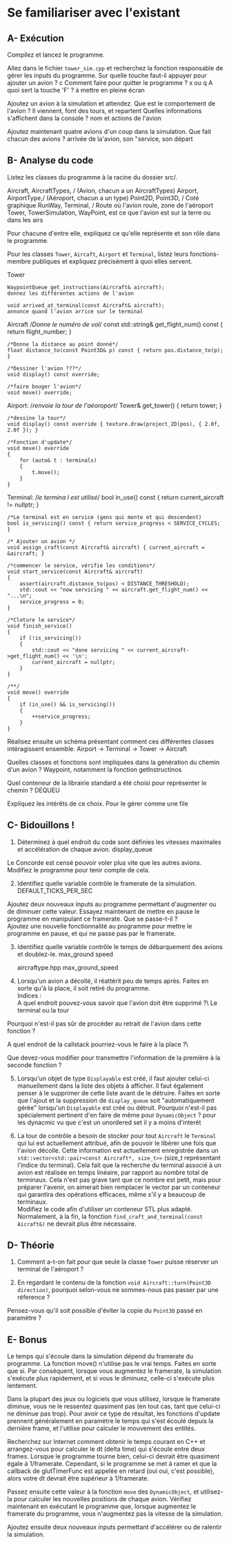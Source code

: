# Se familiariser avec l'existant

## A- Exécution

Compilez et lancez le programme.

Allez dans le fichier `tower_sim.cpp` et recherchez la fonction responsable de gérer les inputs du programme.
Sur quelle touche faut-il appuyer pour ajouter un avion ? c
Comment faire pour quitter le programme ? x ou q
A quoi sert la touche 'F' ? à mettre en pleine écran

Ajoutez un avion à la simulation et attendez. 
Que est le comportement de l'avion ? Il viennent, font des tours, et repartent
Quelles informations s'affichent dans la console ? nom et actions de l'avion 

Ajoutez maintenant quatre avions d'un coup dans la simulation.
Que fait chacun des avions ? arrivée de la'avion, son "service, son départ

## B- Analyse du code

Listez les classes du programme à la racine du dossier src/. 

Aircraft, AircraftTypes, / (Avion, chacun a un AircraftTypes)
Airport, AirportType,/ (Aéroport, chacun a un type)
Point2D, Point3D,  / Coté graphique
RunWay, Terminal, / Route où l'avion roule, zone de l'aéroport
Tower, TowerSimulation, 
WayPoint,  est ce que l'avion est sur la terre ou dans les airs

Pour chacune d'entre elle, expliquez ce qu'elle représente et son rôle dans le programme.


Pour les classes `Tower`, `Aircaft`, `Airport` et `Terminal`, listez leurs fonctions-membre publiques et expliquez précisément à quoi elles servent.

Tower
    
    
    WaypointQueue get_instructions(Aircraft& aircraft);
    donnez les différentes actions de l'avion
    
    void arrived_at_terminal(const Aircraft& aircraft);
    annonce quand l'avion arrice sur le terminal


Aircraft
    /*Donne le numéro de vol*/
    const std::string& get_flight_num() const { return flight_number; }
    
    /*Donne la distance au point donné*/
    float distance_to(const Point3D& p) const { return pos.distance_to(p); }

    /*Dessiner l'avion ???*/
    void display() const override;

    /*faire bouger l'avion*/
    void move() override;



Airport:
    /*renvoie la tour de l'aéoroport*/
    Tower& get_tower() { return tower; }

    /*dessine la tour*/
    void display() const override { texture.draw(project_2D(pos), { 2.0f, 2.0f }); }

    /*Fonction d'update*/
    void move() override
    {
        for (auto& t : terminals)
        {
            t.move();
        }
    }



Terminal:
    /*le termina l est utilisé*/
    bool in_use() const { return current_aircraft != nullptr; }

    /*Le terminal est en service (gens qui monte et qui descendent)
    bool is_servicing() const { return service_progress < SERVICE_CYCLES; }

    /* Ajouter un avion */
    void assign_craft(const Aircraft& aircraft) { current_aircraft = &aircraft; }

    /*commencer le service, vérifie les conditions*/
    void start_service(const Aircraft& aircraft)
    {
        assert(aircraft.distance_to(pos) < DISTANCE_THRESHOLD);
        std::cout << "now servicing " << aircraft.get_flight_num() << "...\n";
        service_progress = 0;
    }

    /*Cloture le service*/
    void finish_service()
    {
        if (!is_servicing())
        {
            std::cout << "done servicing " << current_aircraft->get_flight_num() << '\n';
            current_aircraft = nullptr;
        }
    }

    /**/
    void move() override
    {
        if (in_use() && is_servicing())
        {
            ++service_progress;
        }
    }


Réalisez ensuite un schéma présentant comment ces différentes classes intéragissent ensemble.
    Airport -> Terminal -> Tower -> Aircraft


Quelles classes et fonctions sont impliquées dans la génération du chemin d'un avion ?
    Waypoint, notamment la fonction getInstructinos

Quel conteneur de la librairie standard a été choisi pour représenter le chemin ?
DEQUEU

Expliquez les intérêts de ce choix.
Pour le gérer comme une file

## C- Bidouillons !

1) Déterminez à quel endroit du code sont définies les vitesses maximales et accélération de chaque avion.
display_queue

Le Concorde est censé pouvoir voler plus vite que les autres avions.
Modifiez le programme pour tenir compte de cela.



2) Identifiez quelle variable contrôle le framerate de la simulation.
DEFAULT_TICKS_PER_SEC



Ajoutez deux nouveaux inputs au programme permettant d'augmenter ou de diminuer cette valeur.
Essayez maintenant de mettre en pause le programme en manipulant ce framerate. Que se passe-t-il ?\
Ajoutez une nouvelle fonctionnalité au programme pour mettre le programme en pause, et qui ne passe pas par le framerate.

3) Identifiez quelle variable contrôle le temps de débarquement des avions et doublez-le.
    max_ground speed

    aircraftype.hpp 
    max_ground_speed

4) Lorsqu'un avion a décollé, il réattérit peu de temps après.
Faites en sorte qu'à la place, il soit retiré du programme.\
Indices :\
A quel endroit pouvez-vous savoir que l'avion doit être supprimé ?\   Le terminal ou la tour

Pourquoi n'est-il pas sûr de procéder au retrait de l'avion dans cette fonction ?

A quel endroit de la callstack pourriez-vous le faire à la place ?\

Que devez-vous modifier pour transmettre l'information de la première à la seconde fonction ?

5) Lorsqu'un objet de type `Displayable` est créé, il faut ajouter celui-ci manuellement dans la liste des objets à afficher.
Il faut également penser à le supprimer de cette liste avant de le détruire.
Faites en sorte que l'ajout et la suppression de `display_queue` soit "automatiquement gérée" lorsqu'un `Displayable` est créé ou détruit.
Pourquoi n'est-il pas spécialement pertinent d'en faire de même pour `DynamicObject` ?
pour les dynacmic vu que c'est un unordered set il y a moins d'interêt


6) La tour de contrôle a besoin de stocker pour tout `Aircraft` le `Terminal` qui lui est actuellement attribué, afin de pouvoir le libérer une fois que l'avion décolle.
Cette information est actuellement enregistrée dans un `std::vector<std::pair<const Aircraft*, size_t>>` (size_t représentant l'indice du terminal).
Cela fait que la recherche du terminal associé à un avion est réalisée en temps linéaire, par rapport au nombre total de terminaux.
Cela n'est pas grave tant que ce nombre est petit, mais pour préparer l'avenir, on aimerait bien remplacer le vector par un conteneur qui garantira des opérations efficaces, même s'il y a beaucoup de terminaux.\
Modifiez le code afin d'utiliser un conteneur STL plus adapté. Normalement, à la fin, la fonction `find_craft_and_terminal(const Aicraft&)` ne devrait plus être nécessaire.

## D- Théorie

1) Comment a-t-on fait pour que seule la classe `Tower` puisse réserver un terminal de l'aéroport ?

2) En regardant le contenu de la fonction `void Aircraft::turn(Point3D direction)`, pourquoi selon-vous ne sommes-nous pas passer par une réference ?


Pensez-vous qu'il soit possible d'éviter la copie du `Point3D` passé en paramètre ?

## E- Bonus

Le temps qui s'écoule dans la simulation dépend du framerate du programme.
La fonction move() n'utilise pas le vrai temps. Faites en sorte que si.
Par conséquent, lorsque vous augmentez le framerate, la simulation s'exécute plus rapidement, et si vous le diminuez, celle-ci s'exécute plus lentement.

Dans la plupart des jeux ou logiciels que vous utilisez, lorsque le framerate diminue, vous ne le ressentez quasiment pas (en tout cas, tant que celui-ci ne diminue pas trop).
Pour avoir ce type de résultat, les fonctions d'update prennent généralement en paramètre le temps qui s'est écoulé depuis la dernière frame, et l'utilise pour calculer le mouvement des entités.

Recherchez sur Internet comment obtenir le temps courant en C++ et arrangez-vous pour calculer le dt (delta time) qui s'écoule entre deux frames.
Lorsque le programme tourne bien, celui-ci devrait être quasiment égale à 1/framerate.
Cependant, si le programme se met à ramer et que la callback de glutTimerFunc est appelée en retard (oui oui, c'est possible), alors votre dt devrait être supérieur à 1/framerate.

Passez ensuite cette valeur à la fonction `move` des `DynamicObject`, et utilisez-la pour calculer les nouvelles positions de chaque avion.
Vérifiez maintenant en exécutant le programme que, lorsque augmentez le framerate du programme, vous n'augmentez pas la vitesse de la simulation.

Ajoutez ensuite deux nouveaux inputs permettant d'accélérer ou de ralentir la simulation.
